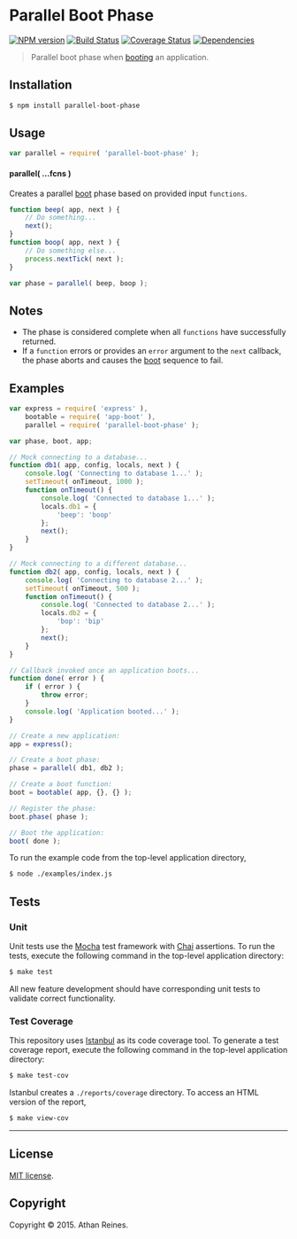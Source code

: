 Parallel Boot Phase
===
[![NPM version][npm-image]][npm-url] [![Build Status][travis-image]][travis-url] [![Coverage Status][codecov-image]][codecov-url] [![Dependencies][dependencies-image]][dependencies-url]

> Parallel boot phase when [booting](https://github.com/kgryte/node-app-boot) an application.


## Installation

``` bash
$ npm install parallel-boot-phase
```


## Usage

``` javascript
var parallel = require( 'parallel-boot-phase' );
```

#### parallel( ...fcns )

Creates a parallel [boot](https://github.com/kgryte/node-app-boot) phase based on provided input `functions`.

``` javascript
function beep( app, next ) {
	// Do something...
	next();
}
function boop( app, next ) {
	// Do something else...
	process.nextTick( next );
}

var phase = parallel( beep, boop );
```


## Notes

*	The phase is considered complete when all `functions` have successfully returned.
* 	If a `function` errors or provides an `error` argument to the `next` callback, the phase aborts and causes the [boot](https://github.com/kgryte/node-app-boot) sequence to fail.


## Examples

``` javascript
var express = require( 'express' ),
	bootable = require( 'app-boot' ),
	parallel = require( 'parallel-boot-phase' );

var phase, boot, app;

// Mock connecting to a database...
function db1( app, config, locals, next ) {
	console.log( 'Connecting to database 1...' );
	setTimeout( onTimeout, 1000 );
	function onTimeout() {
		console.log( 'Connected to database 1...' );
		locals.db1 = {
			'beep': 'boop'
		};
		next();
	}
}

// Mock connecting to a different database...
function db2( app, config, locals, next ) {
	console.log( 'Connecting to database 2...' );
	setTimeout( onTimeout, 500 );
	function onTimeout() {
		console.log( 'Connected to database 2...' );
		locals.db2 = {
			'bop': 'bip'
		};
		next();
	}
}

// Callback invoked once an application boots...
function done( error ) {
	if ( error ) {
		throw error;
	}
	console.log( 'Application booted...' );
}

// Create a new application:
app = express();

// Create a boot phase:
phase = parallel( db1, db2 );

// Create a boot function:
boot = bootable( app, {}, {} );

// Register the phase:
boot.phase( phase );

// Boot the application:
boot( done );
```

To run the example code from the top-level application directory,

``` bash
$ node ./examples/index.js
```


## Tests

### Unit

Unit tests use the [Mocha](http://mochajs.org/) test framework with [Chai](http://chaijs.com) assertions. To run the tests, execute the following command in the top-level application directory:

``` bash
$ make test
```

All new feature development should have corresponding unit tests to validate correct functionality.


### Test Coverage

This repository uses [Istanbul](https://github.com/gotwarlost/istanbul) as its code coverage tool. To generate a test coverage report, execute the following command in the top-level application directory:

``` bash
$ make test-cov
```

Istanbul creates a `./reports/coverage` directory. To access an HTML version of the report,

``` bash
$ make view-cov
```


---
## License

[MIT license](http://opensource.org/licenses/MIT).


## Copyright

Copyright &copy; 2015. Athan Reines.


[npm-image]: http://img.shields.io/npm/v/parallel-boot-phase.svg
[npm-url]: https://npmjs.org/package/parallel-boot-phase

[travis-image]: http://img.shields.io/travis/kgryte/node-parallel-boot-phase/master.svg
[travis-url]: https://travis-ci.org/kgryte/node-parallel-boot-phase

[codecov-image]: https://img.shields.io/codecov/c/github/kgryte/node-parallel-boot-phase/master.svg
[codecov-url]: https://codecov.io/github/kgryte/node-parallel-boot-phase?branch=master

[dependencies-image]: http://img.shields.io/david/kgryte/node-parallel-boot-phase.svg
[dependencies-url]: https://david-dm.org/kgryte/node-parallel-boot-phase

[dev-dependencies-image]: http://img.shields.io/david/dev/kgryte/node-parallel-boot-phase.svg
[dev-dependencies-url]: https://david-dm.org/dev/kgryte/node-parallel-boot-phase

[github-issues-image]: http://img.shields.io/github/issues/kgryte/node-parallel-boot-phase.svg
[github-issues-url]: https://github.com/kgryte/node-parallel-boot-phase/issues
